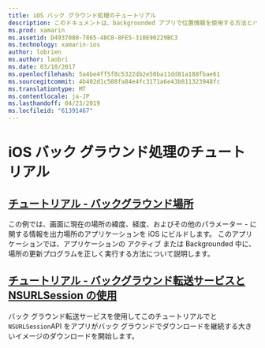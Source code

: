 ```yaml
---
title: iOS バック グラウンド処理のチュートリアル
description: このドキュメントは、backgrounded アプリで位置情報を使用する方法とバック グラウンド転送サービスと NSURLSession の使用方法について説明するチュートリアルにリンクしています。
ms.prod: xamarin
ms.assetid: D4937080-7865-48C0-8FE5-310E90229BC3
ms.technology: xamarin-ios
author: lobrien
ms.author: laobri
ms.date: 03/18/2017
ms.openlocfilehash: 5a4be4ff5f8c5322db2e50ba11dd81a188fbae61
ms.sourcegitcommit: 4b402d1c508fa84e4fc3171a6e43b811323948fc
ms.translationtype: MT
ms.contentlocale: ja-JP
ms.lasthandoff: 04/23/2019
ms.locfileid: "61391467"
---
```

# <a name="ios-backgrounding-walkthroughs"></a>iOS バック グラウンド処理のチュートリアル

##  <a name="walkthrough---using-background-locationiosapp-fundamentalsbackgroundingios-backgrounding-walkthroughslocation-walkthroughmd"></a>[チュートリアル - バックグラウンド場所](~/ios/app-fundamentals/backgrounding/ios-backgrounding-walkthroughs/location-walkthrough.md)

この例では、画面に現在の場所の緯度、経度、およびその他のパラメーター - に関する情報を出力場所のアプリケーションを iOS にビルドします。 このアプリケーションでは、アプリケーションの アクティブ または Backgrounded 中に、場所の更新プログラムを正しく実行する方法について説明します。

##  <a name="walkthrough---using-background-transfer-service-and-nsurlsessioniosapp-fundamentalsbackgroundingios-backgrounding-walkthroughsbackground-transfer-walkthroughmd"></a>[チュートリアル - バックグラウンド転送サービスと NSURLSession の使用](~/ios/app-fundamentals/backgrounding/ios-backgrounding-walkthroughs/background-transfer-walkthrough.md)

バック グラウンド転送サービスを使用してこのチュートリアルでと`NSURLSession`API をアプリがバック グラウンドでダウンロードを継続する大きいイメージのダウンロードを開始します。
